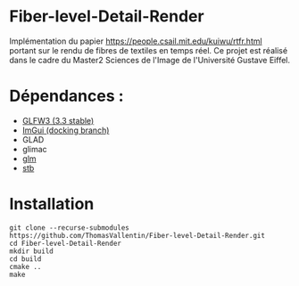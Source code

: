 # Fiber-level-Detail-Render

Implémentation du papier https://people.csail.mit.edu/kuiwu/rtfr.html portant sur le rendu de fibres de textiles en temps réel. Ce projet est réalisé dans le cadre du Master2 Sciences de l'Image de l'Université Gustave Eiffel. 

# Dépendances :

- [GLFW3 (3.3 stable)](https://github.com/glfw/glfw/tree/3.3-stable)
- [ImGui (docking branch)](https://github.com/ocornut/imgui/tree/docking)
- GLAD
- glimac
- [glm](https://github.com/g-truc/glm)
- [stb](https://github.com/nothings/stb)

# Installation

```
git clone --recurse-submodules https://github.com/ThomasVallentin/Fiber-level-Detail-Render.git
cd Fiber-level-Detail-Render
mkdir build
cd build
cmake ..
make
```